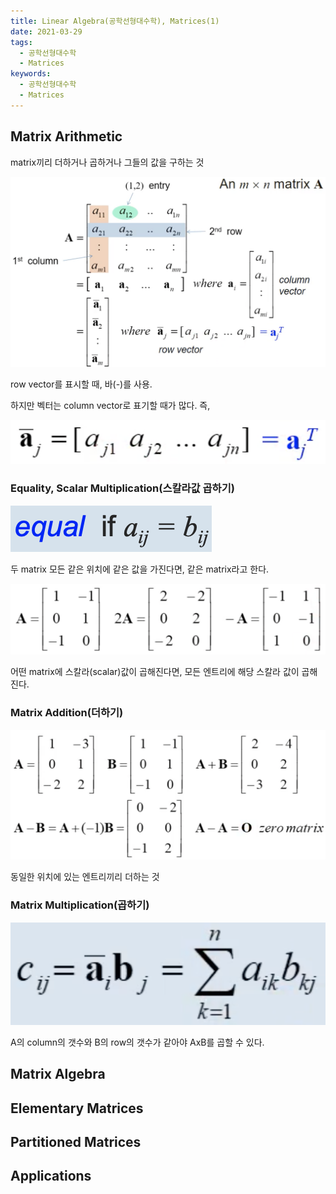```yaml
---
title: Linear Algebra(공학선형대수학), Matrices(1)
date: 2021-03-29
tags:
  - 공학선형대수학
  - Matrices
keywords:
  - 공학선형대수학
  - Matrices
---
```


## Matrix Arithmetic

matrix끼리 더하거나 곱하거나 그들의 값을 구하는 것

![](matrix_image.png)

row vector를 표시할 때, 바(-)를 사용.

하지만 벡터는 column vector로 표기할 때가 많다.
즉,

![](rowvector.png)

### Equality, Scalar Multiplication(스칼라값 곱하기)

![](equal.png)

두 matrix 모든 같은 위치에 같은 값을 가진다면, 같은 matrix라고 한다.

![](muliplication.png)

어떤 matrix에 스칼라(scalar)값이 곱해진다면, 모든 엔트리에 해당 스칼라 값이 곱해진다.

### Matrix Addition(더하기)

![](addition.png)

동일한 위치에 있는 엔트리끼리 더하는 것

### Matrix Multiplication(곱하기)

![](multiplication.png)

A의 column의 갯수와 B의 row의 갯수가 같아야 AxB를 곱할 수 있다.

## Matrix Algebra

## Elementary Matrices

## Partitioned Matrices

## Applications
